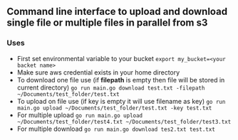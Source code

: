 ## Command line interface to upload and download single file or multiple files in parallel from s3

### Uses 
- First set environmental variable to your bucket
`export my_bucket=<your backet name>`
- Make sure aws credential exists in your home directory
- To download one file use (if **filepath** is empty then file will be stored in current directory)
`go run main.go download test.txt -filepath ~/Documents/test_folder/test.txt`
 - To upload on file use (if key is empty it will use filename as key)
 `go run main.go upload ~/Documents/test_folder/test.txt -key test.txt`
- For multiple upload 
`go run main.go upload ~/Documents/test_folder/test4.txt ~/Documents/test_folder/test3.txt`
- For multiple download 
`go run main.go download tes2.txt test.txt`